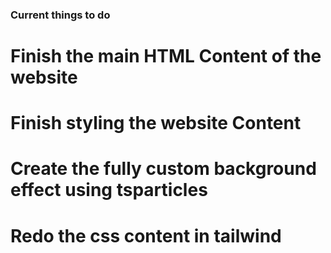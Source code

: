 ### Current things to do

# Finish the main HTML Content of the website
# Finish styling the website Content
# Create the fully custom background effect using tsparticles 
# Redo the css content in tailwind
